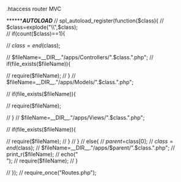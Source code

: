 .htaccess
router
MVC

*******************************************************AUTOLOAD*************************************************
// spl_autoload_register(function($class){
//   $class=explode("\\",$class);    
//   if(count($class)==1){

//     $class = end($class);

//             $fileName=__DIR__."/apps/Controllers/".$class.".php";
//             if(file_exists($fileName)){
            
//                 require($fileName);
//             }
//             $fileName=__DIR__."/apps/Models/".$class.".php";

//             if(file_exists($fileName)){

//                 require($fileName);

//             }
//             $fileName=__DIR__."/apps/Views/".$class.".php";

//             if(file_exists($fileName)){
                
//                 require($fileName);
//             }
//     }
//     else{
//         $parent=$class[0];
//         $class = end($class);
//         $fileName=__DIR__."/apps/$parent/".$class.".php";
//         print_r($fileName);
//         echo("<br>");
//         require($fileName);
//     }

// });
// require_once("Routes.php");